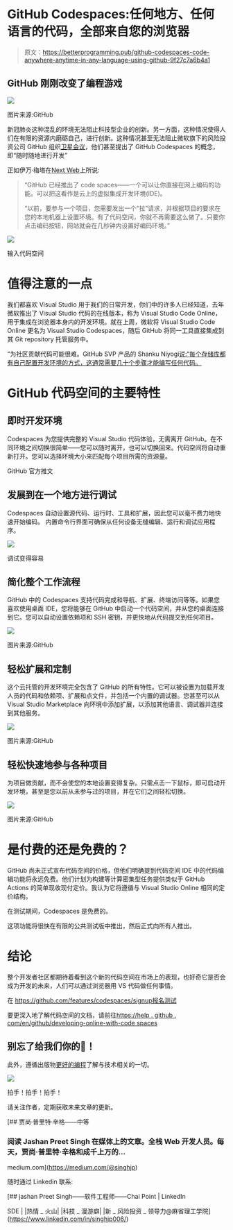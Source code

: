 # GitHub Codespaces:任何地方、任何语言的代码，全部来自您的浏览器

> 原文：<https://betterprogramming.pub/github-codespaces-code-anywhere-anytime-in-any-language-using-github-9f27c7a6b4a1>

## GitHub 刚刚改变了编程游戏

![](img/fff6abd7b7264e4bd5fd288682ee898d.png)

图片来源:GitHub

新冠肺炎这种混乱的环境无法阻止科技型企业的创新。另一方面，这种情况使得人们在有限的资源内磨砺自己，进行创新。这种情况甚至无法阻止微软旗下的风险投资公司 GitHub 组织[卫星会议](https://githubsatellite.com/)，他们甚至提出了 GitHub Codespaces 的概念，即“随时随地进行开发”

正如伊万·梅塔在[Next Web](https://thenextweb.com/dd/2020/05/06/github-codespace-lets-you-code-in-your-browser-without-any-setup/)上所说:

> “GitHub 已经推出了 code spaces——一个可以让你直接在网上编码的功能。可以把这看作是云上的虚拟集成开发环境(IDE)。
> 
> “以前，要参与一个项目，您需要发出一个“拉”请求，并根据项目的要求在您的本地机器上设置环境。有了代码空间，你就不再需要这么做了。只要你点击编码按钮，网站就会在几秒钟内设置好编码环境。”

![](img/5128a4c8488eb8617a670bd9d8d46384.png)

输入代码空间

# 值得注意的一点

我们都喜欢 Visual Studio 用于我们的日常开发，你们中的许多人已经知道，去年微软推出了 Visual Studio 代码的在线版本，称为 Visual Studio Code Online，用于集成在浏览器本身内的开发环境。就在上周，微软将 Visual Studio Code Online 更名为 Visual Studio Codespaces，随后 GitHub 将同一工具直接集成到其 Git repository 托管服务中。

“为社区贡献代码可能很难。GitHub SVP 产品的 Shanku Niyogi[说:“每个存储库都有自己配置开发环境的方式，这通常需要几十个步骤才能编写任何代码。](https://github.blog/2020-05-06-new-from-satellite-2020-github-codespaces-github-discussions-securing-code-in-private-repositories-and-more/)

# GitHub 代码空间的主要特性

## 即时开发环境

Codespaces 为您提供完整的 Visual Studio 代码体验，无需离开 GitHub。在不同环境之间切换很简单——您可以随时离开，也可以切换回来。代码空间将自动重新打开。您可以选择环境大小来匹配每个项目所需的资源量。

GitHub 官方推文

## 发展到在一个地方进行调试

Codespaces 自动设置源代码、运行时、工具和扩展，因此您可以毫不费力地快速开始编码。
内置命令行界面可确保从任何设备无缝编辑、运行和调试应用程序。

![](img/63efb70f74faceba708855e1f5f53ff3.png)

调试变得容易

## 简化整个工作流程

GitHub 中的 Codespaces 支持代码完成和导航、扩展、终端访问等等。如果您喜欢使用桌面 IDE，您将能够在 GitHub 中启动一个代码空间，并从您的桌面连接到它。您可以自动设置依赖项和 SSH 密钥，并更快地从代码提交到任何项目。

![](img/ed59b5a5545214aee7302c9a3b955262.png)

图片来源:GitHub

## 轻松扩展和定制

这个云托管的开发环境完全包含了 GitHub 的所有特性。它可以被设置为加载开发人员的代码和依赖项、扩展和点文件，并包括一个内置的调试器。您甚至可以从 Visual Studio Marketplace 向环境中添加扩展，以添加其他语言、调试器并连接到其他服务。

![](img/74f1d3d19dce3f95026e377e6bb5911b.png)

图片来源:GitHub

## 轻松快速地参与各种项目

为项目做贡献，而不会使您的本地设置变得复杂。只需点击一下鼠标，即可启动开发环境，甚至是您以前从未参与过的项目，并在它们之间轻松切换。

![](img/7663cb8a67d5efc57407fed524ad9191.png)

图片来源:GitHub

# 是付费的还是免费的？

GitHub 尚未正式宣布代码空间的价格，但他们明确提到代码空间 IDE 中的代码编辑功能将永远免费。他们计划为构建等计算密集型任务提供类似于 GitHub Actions 的简单现收现付定价。我认为它将遵循与 Visual Studio Online 相同的定价结构。

在测试期间，Codespaces 是免费的。

这项功能将很快在有限的公共测试版中推出，然后正式向所有人推出。

# 结论

整个开发者社区都期待着看到这个新的代码空间在市场上的表现，也好奇它是否会成为开发的未来，人们可以通过浏览器用 VS 代码做任何事情。

在 https://github.com/features/codespaces/signup报名测试

要更深入地了解代码空间的文档，请前往[https://help . github . com/en/github/developing-online-with-code spaces](https://help.github.com/en/github/developing-online-with-codespaces)

## 别忘了给我们你的👏！

此外，遵循出版物[更好的编程](https://medium.com/better-programming)了解与技术相关的一切。

![](img/2c9c73c410c025ffffffa8dfee10dbce.png)

拍手！拍手！拍手！

请关注作者，定期获取未来文章的更新。

[](https://medium.com/@singhjp) [## 贾尚·普里特·辛格——中等

### 阅读 Jashan Preet Singh 在媒体上的文章。全栈 Web 开发人员。每天，贾尚·普里特·辛格和成千上万的…

medium.com](https://medium.com/@singhjp) 

随时通过 Linkedin 联系:

[](https://www.linkedin.com/in/singhjp006/) [## jashan Preet Singh——软件工程师——Chai Point | LinkedIn

SDE | |热情 _ 火山| |科技 _ 漫游癖| |新 _ 风险投资 _ 领导力@麻省理工学院](https://www.linkedin.com/in/singhjp006/)